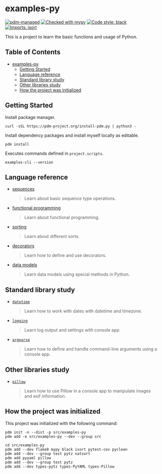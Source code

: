 # examples-py

[![pdm-managed](https://img.shields.io/badge/pdm-managed-blueviolet)](https://pdm.fming.dev)
[![Checked with mypy](https://www.mypy-lang.org/static/mypy_badge.svg)](https://mypy-lang.org/)
[![Code style: black](https://img.shields.io/badge/code%20style-black-000000.svg)](https://github.com/psf/black)
[![Imports: isort](https://img.shields.io/badge/%20imports-isort-%231674b1?style=flat&labelColor=ef8336)](https://pycqa.github.io/isort/)

This is a project to learn the basic functions and usage of Python.


## Table of Contents <!-- omit in toc -->

- [examples-py](#examples-py)
  - [Getting Started](#getting-started)
  - [Language reference](#language-reference)
  - [Standard library study](#standard-library-study)
  - [Other libraries study](#other-libraries-study)
  - [How the project was initialized](#how-the-project-was-initialized)


## Getting Started  

Install package manager.

```shell
curl -sSL https://pdm-project.org/install-pdm.py | python3 -
```

Install dependency packages and install myself locally as editable.

```shell
pdm install
```

Executes commands defined in `project.scripts`.

```shell
examples-cli --version
```


## Language reference

- [sequences](./tests/references/sequences/)
  > Learn about basic sequence type operations.
- [functional programming](./tests/references/functionals/)
  > Learn about functional programming.
- [sorting](./tests/references/sorting/)
  > Learn about different sorts.
- [decorators](./tests/references/decorators/)
  > Learn how to define and use decorators.
- [data models](./tests/references/data_models/)
  > Learn data models using special methods in Python.


## Standard library study

- [`datetime`](./tests/libraries/datetime/)
  > Learn how to work with dates with datetime and timezone.
- [`logging`](./src/examples/libraries/logging/)
  > Learn log output and settings with console app.
- [`argparse`](./src/examples/libraries/argparse/)
  > Learn how to define and handle command-line arguments using a console app.


## Other libraries study

- [`pillow`](./src/examples/libraries/pillow/)
  > Learn how to use Pillow in a console app to manipulate images and exif information.

<!-- spell-checker:words argparse -->


## How the project was initialized

This project was initialized with the following command:

```shell
pdm init -n --dist -p src/examples-py
pdm add -e src/examples-py --dev --group src

cd src/examples-py
pdm add --dev flake8 mypy black isort pytest-cov pyclean
pdm add --dev --group test pytz natsort
pdm add pyyaml pillow
pdm add --dev --group test pytz
pdm add --dev types-pytz types-PyYAML types-Pillow
```

<!-- spell-checker:words pyyaml -->
<!-- spell-checker:words natsort -->

